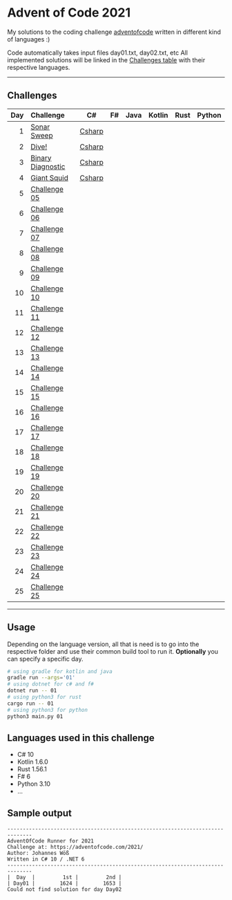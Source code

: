 # Advent of Code 2021

My solutions to the coding challenge [adventofcode](https://adventofcode.com/2021) written in different kind of languages :)

Code automatically takes input files day01.txt, day02.txt, etc
All implemented solutions will be linked in the [Challenges table](##Challenges)  with their respective languages.

---

## Challenges

| Day | Challenge | C# | F# | Java | Kotlin | Rust | Python |
| ---: |:---------| :-------:| :-------:| :-------:| :-------:| :-------:| :-------:|
|  1  | [Sonar Sweep](https://adventofcode.com/2021/day/1) | [Csharp](src/csharp/csharpimpl/puzzleImpl/Day01.cs)
|  2  | [Dive!](https://adventofcode.com/2021/day/2) | [Csharp](src/csharp/csharpimpl/puzzleImpl/Day02.cs)
|  3  | [Binary Diagnostic](https://adventofcode.com/2021/day/3) | [Csharp](src/csharp/csharpimpl/puzzleImpl/Day03.cs)
|  4  | [Giant Squid](https://adventofcode.com/2021/day/4) | [Csharp](src/csharp/csharpimpl/puzzleImpl/Day04.cs)
|  5  | [Challenge 05](https://adventofcode.com/2021/day/5) | 
|  6  | [Challenge 06](https://adventofcode.com/2021/day/6) | 
|  7  | [Challenge 07](https://adventofcode.com/2021/day/7) | 
|  8  | [Challenge 08](https://adventofcode.com/2021/day/8) | 
|  9  | [Challenge 09](https://adventofcode.com/2021/day/9) | 
| 10  | [Challenge 10](https://adventofcode.com/2021/day/10) | 
| 11  | [Challenge 11](https://adventofcode.com/2021/day/11) | 
| 12  | [Challenge 12](https://adventofcode.com/2021/day/12) | 
| 13  | [Challenge 13](https://adventofcode.com/2021/day/13) | 
| 14  | [Challenge 14](https://adventofcode.com/2021/day/14) | 
| 15  | [Challenge 15](https://adventofcode.com/2021/day/15) | 
| 16  | [Challenge 16](https://adventofcode.com/2021/day/16) | 
| 17  | [Challenge 17](https://adventofcode.com/2021/day/17) | 
| 18  | [Challenge 18](https://adventofcode.com/2021/day/18) | 
| 19  | [Challenge 19](https://adventofcode.com/2021/day/19) | 
| 20  | [Challenge 20](https://adventofcode.com/2021/day/20) | 
| 21  | [Challenge 21](https://adventofcode.com/2021/day/21) | 
| 22  | [Challenge 22](https://adventofcode.com/2021/day/22) | 
| 23  | [Challenge 23](https://adventofcode.com/2021/day/23) | 
| 24  | [Challenge 24](https://adventofcode.com/2021/day/24) | 
| 25  | [Challenge 25](https://adventofcode.com/2021/day/25) | 

---

## Usage

Depending on the language version, all that is need is to go into the respective folder and
use their common build tool to run it. **Optionally** you can specify a specific day.

```zsh
# using gradle for kotlin and java
gradle run --args='01'
# using dotnet for c# and f#
dotnet run -- 01 
# using python3 for rust
cargo run -- 01
# using python3 for python
python3 main.py 01
```

## Languages used in this challenge

* C# 10
* Kotlin 1.6.0
* Rust 1.56.1
* F# 6
* Python 3.10
* ...

## Sample output

```log
------------------------------------------------------------------------------
AdventOfCode Runner for 2021
Challenge at: https://adventofcode.com/2021/
Author: Johannes Wöß
Written in C# 10 / .NET 6
------------------------------------------------------------------------------
|  Day  |         1st |         2nd |
| Day01 |        1624 |        1653 |
Could not find solution for day Day02
```
